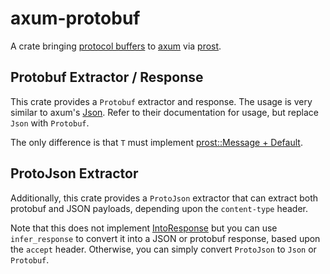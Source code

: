 # axum-protobuf

A crate bringing [protocol buffers](https://protobuf.dev/) to [axum](https://github.com/tokio-rs/axum) via [prost](https://github.com/tokio-rs/prost).

## Protobuf Extractor / Response

This crate provides a `Protobuf` extractor and response. The usage is very similar to axum's [Json](https://docs.rs/axum/latest/axum/struct.Json.html). Refer to their documentation for usage, but replace `Json` with `Protobuf`.

The only difference is that `T` must implement [prost::Message + Default](https://docs.rs/prost/latest/prost/trait.Message.html).

## ProtoJson Extractor

Additionally, this crate provides a `ProtoJson` extractor that can extract both protobuf and JSON payloads, depending upon the `content-type` header.

Note that this does not implement [IntoResponse](https://docs.rs/axum/latest/axum/response/trait.IntoResponse.html) but you can use `infer_response` to convert it into a JSON or protobuf response, based upon the `accept` header. Otherwise, you can simply convert `ProtoJson` to `Json` or `Protobuf`.